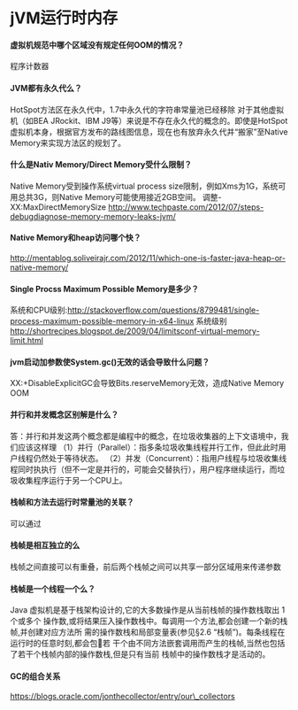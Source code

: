 # jVM运行时内存
#### 虚拟机规范中哪个区域没有规定任何OOM的情况？
程序计数器


#### JVM都有永久代么？
HotSpot方法区在永久代中，1.7中永久代的字符串常量池已经移除
对于其他虚拟机（如BEA
JRockit、IBM J9等）来说是不存在永久代的概念的。即使是HotSpot虚拟机本身，根据官方发布的路线图信息，现在也有放弃永久代并“搬家”至Native
Memory来实现方法区的规划了。

#### 什么是Nativ Memory/Direct Memory受什么限制？
Native Memory受到操作系统virtual process size限制，例如Xms为1G，系统可用总共3G，则Native Memory可能使用接近2GB空间。
调整-XX:MaxDirectMemorySize
http://www.techpaste.com/2012/07/steps-debugdiagnose-memory-memory-leaks-jvm/





#### Native Memory和heap访问哪个快？
http://mentablog.soliveirajr.com/2012/11/which-one-is-faster-java-heap-or-native-memory/


#### Single Procss Maximum Possible Memory是多少？
系统和CPU级别:http://stackoverflow.com/questions/8799481/single-process-maximum-possible-memory-in-x64-linux
系统级别
http://shortrecipes.blogspot.de/2009/04/limitsconf-virtual-memory-limit.html

#### jvm启动加参数使System.gc()无效的话会导致什么问题？
XX:+DisableExplicitGC会导致Bits.reserveMemory无效，造成Native Memory OOM



#### 并行和并发概念区别解是什么？

答：并行和并发这两个概念都是编程中的概念，在垃圾收集器的上下文语境中，我们应该这样理
	（1）并行（Parallel）：指多条垃圾收集线程并行工作，但此此时用户线程仍然处于等待状态。
	（2）并发（Concurrent）：指用户线程与垃圾收集线程同时执执行（但不一定是并行的，可能会交替执行），用户程序继续运行，而垃圾收集程序运行于另一个CPU上。

#### 栈帧和方法去运行时常量池的关联？
可以通过

#### 栈帧是相互独立的么
栈帧之间直接可以有重叠，前后两个栈帧之间可以共享一部分区域用来传递参数

#### 栈帧是一个线程一个么？
Java 虚拟机是基于栈架构设计的,它的大多数操作是从当前栈帧的操作数栈取出 1 个或多个 操作数,或将结果压入操作数栈中。每调用一个方法,都会创建一个新的栈帧,并创建对应方法所 需的操作数栈和局部变量表(参见§2.6 “栈帧”)。每条线程在运行时的任意时刻,都会包󿰄若 干个由不同方法嵌套调用而产生的栈帧,当然也包括了若干个栈帧内部的操作数栈,但是只有当前 栈帧中的操作数栈才是活动的。

#### GC的组合关系
https://blogs.oracle.com/jonthecollector/entry/our\_collectors

